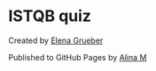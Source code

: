 # ISTQB quiz

Created by [Elena Grueber](https://github.com/Elgrueber)

Published to GitHub Pages by [Alina M](https://github.com/crlinm)
